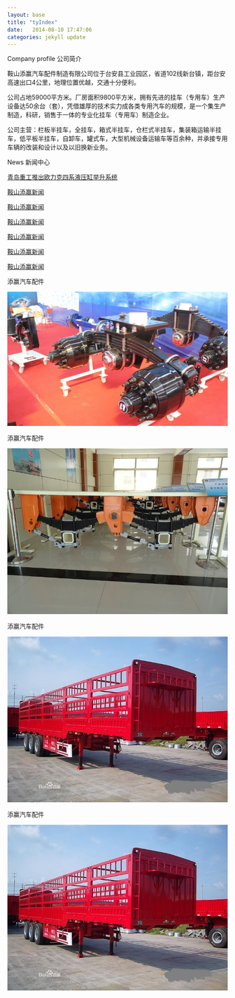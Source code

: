 ```yaml
---
layout: base
title: "tyIndex"
date:   2014-08-10 17:47:06
categories: jekyll update
---
```

   <div class="jianjie">
     <p class="p0" style="background-image:url(/images/ty/1px.jpg);">Company profile 公司简介</p>
     <p class="p1">鞍山添赢汽车配件制造有限公司位于台安县工业园区，省道102线新台镇，距台安高速出口4公里，地理位置优越，交通十分便利。</p>
     <p>公司占地59000平方米。厂房面积9800平方米，拥有先进的挂车（专用车）生产设备达50余台（套），凭借雄厚的技术实力成各类专用汽车的规模，是一个集生产制造，科研，销售于一体的专业化挂车（专用车）制造企业。</p>
     <p>公司主营：栏板半挂车，全挂车，箱式半挂车，仓栏式半挂车，集装箱运输半挂车，低平板半挂车，自卸车，罐式车，大型机械设备运输车等百余种，并承接专用车辆的改装和设计以及以旧换新业务。</p>
   </div>

   <div class="news">
     <p class="p2" style="background-image:url(/images/ty/1px.jpg);">News 新闻中心</p>
     <p><a href="/tyNewsA/">青岛重工推出欧力克四系液压缸举升系统</a></p>
     <p><a href="/tyNews1/">鞍山添赢新闻</a></p>
     <p><a href="/tyNews1/">鞍山添赢新闻</a></p>
     <p><a href="/tyNews1/">鞍山添赢新闻</a></p>
     <p><a href="/tyNews1/">鞍山添赢新闻</a></p>
     <p><a href="/tyNews1/">鞍山添赢新闻</a></p>
     <p><a href="/tyNews1/">鞍山添赢新闻</a></p>
   </div>

   <div class="div1">
     <p>添赢汽车配件</p>
     <a href="/images/ty/index1.jpg">
       <img src="/images/ty/index1.jpg"/>
     </a>
   </div>
   <div class="div2">
     <p>添赢汽车配件</p>
     <a href="/images/ty/index2.jpg">
       <img src="/images/ty/index2.jpg"/>
     </a>
   </div>     
   <div class="div2">
     <p>添赢汽车配件</p>
     <a href="/images/ty/index3.jpg">
       <img src="/images/ty/index3.jpg"/>
     </a>
   </div>
   <div class="div2">
     <p>添赢汽车配件</p>
     <a href="/images/ty/index3.jpg">
       <img src="/images/ty/index3.jpg"/>
     </a>
   </div>     
   <script>
     $(function(){
       var w=$(window).width();
       $('.main').css('width',w);
       $('.main img').css('width',w);
       $('.div1 img').css('width','220px');
       $('.div2 img').css('width','220px');
       $('.div1 img').css('height','120px');
       $('.div2 img').css('height','120px');
     })
   </script>